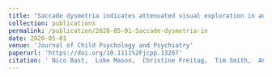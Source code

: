 ```yaml
---
title: "Saccade dysmetria indicates attenuated visual exploration in autism spectrum disorder"
collection: publications
permalink: /publication/2020-05-01-Saccade-dysmetria-in
date: 2020-05-01
venue: 'Journal of Child Psychology and Psychiatry'
paperurl: 'https://doi.org/10.1111%2Fjcpp.13267'
citation: ' Nico Bast,  Luke Mason,  Christine Freitag,  Tim Smith,  Ana Portugal,  Luise Poustka,  Tobias Banaschewski,  Mark and, &quot;Saccade dysmetria indicates attenuated visual exploration in autism spectrum disorder.&quot; Journal of Child Psychology and Psychiatry, 2020.'
---
```

